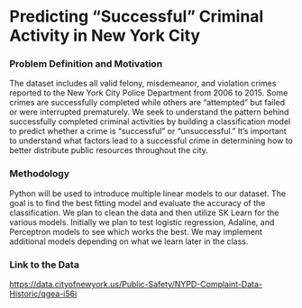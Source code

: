 # Predicting “Successful” Criminal Activity in New York City

### Problem Definition and Motivation
The dataset includes all valid felony, misdemeanor, and violation crimes reported to the New York City Police Department from 2006 to 2015. Some crimes are successfully completed while others are “attempted” but failed or were interrupted prematurely. We seek to understand the pattern behind successfully completed criminal activities by building a classification model to predict whether a crime is “successful” or “unsuccessful.” It’s important to understand what factors lead to a successful crime in determining how to better distribute public resources throughout the city.

### Methodology
Python will be used to introduce multiple linear models to our dataset. The goal is to find the best fitting model and evaluate the accuracy of the classification. We plan to clean the data and then utilize SK Learn for the various models. Initially we plan to test logistic regression, Adaline, and Perceptron models to see which works the best. We may implement additional models depending on what we learn later in the class.

### Link to the Data
https://data.cityofnewyork.us/Public-Safety/NYPD-Complaint-Data-Historic/qgea-i56i 
